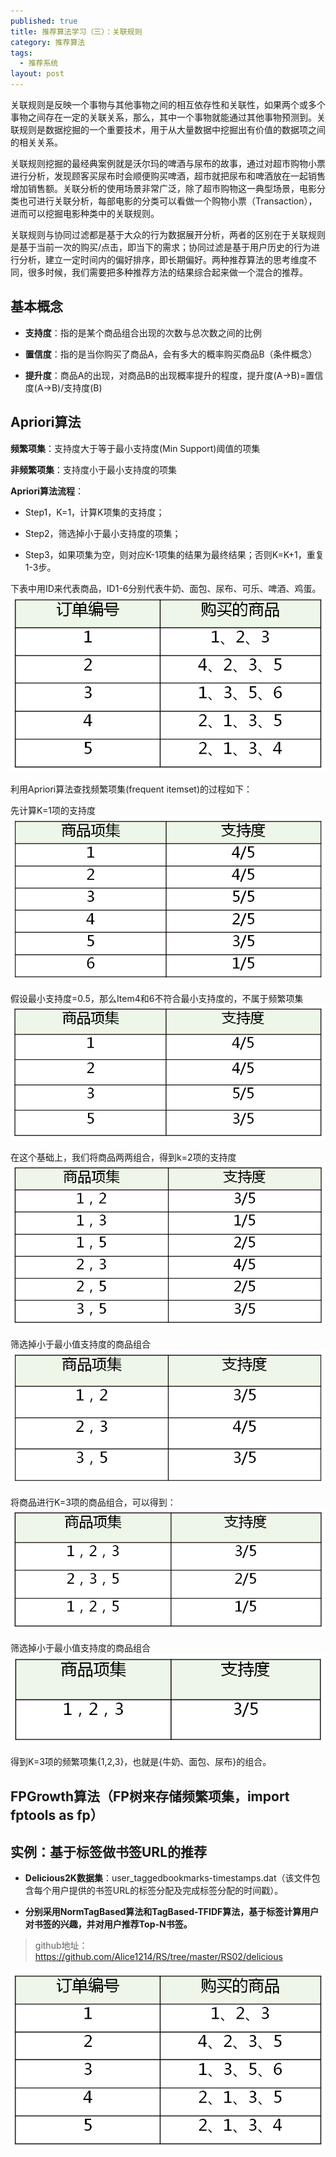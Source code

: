 ```yaml
---
published: true
title: 推荐算法学习（三）：关联规则
category: 推荐算法
tags: 
  - 推荐系统
layout: post
---
```


关联规则是反映一个事物与其他事物之间的相互依存性和关联性，如果两个或多个事物之间存在一定的关联关系，那么，其中一个事物就能通过其他事物预测到。关联规则是数据挖掘的一个重要技术，用于从大量数据中挖掘出有价值的数据项之间的相关关系。

关联规则挖掘的最经典案例就是沃尔玛的啤酒与尿布的故事，通过对超市购物小票进行分析，发现顾客买尿布时会顺便购买啤酒，超市就把尿布和啤酒放在一起销售增加销售额。关联分析的使用场景非常广泛，除了超市购物这一典型场景，电影分类也可进行关联分析，每部电影的分类可以看做一个购物小票（Transaction），进而可以挖掘电影种类中的关联规则。

关联规则与协同过滤都是基于大众的行为数据展开分析，两者的区别在于关联规则是基于当前一次的购买/点击，即当下的需求；协同过滤是基于用户历史的行为进行分析，建立一定时间内的偏好排序，即长期偏好。两种推荐算法的思考维度不同，很多时候，我们需要把多种推荐方法的结果综合起来做一个混合的推荐。 



## 基本概念

* **支持度**：指的是某个商品组合出现的次数与总次数之间的比例

* **置信度**：指的是当你购买了商品A，会有多大的概率购买商品B（条件概念）

* **提升度**：商品A的出现，对商品B的出现概率提升的程度，提升度(A→B)=置信度(A→B)/支持度(B)

## Apriori算法

**频繁项集**：支持度大于等于最小支持度(Min Support)阈值的项集

**非频繁项集**：支持度小于最小支持度的项集

**Apriori算法流程**：

* Step1，K=1，计算K项集的支持度；

* Step2，筛选掉小于最小支持度的项集；

* Step3，如果项集为空，则对应K-1项集的结果为最终结果；否则K=K+1，重复1-3步。


下表中用ID来代表商品，ID1-6分别代表牛奶、面包、尿布、可乐、啤酒、鸡蛋。![0](https://raw.githubusercontent.com/Alice1214/alice1214.github.io/master/_posts/image/推荐算法（三）/0.png)

利用Apriori算法查找频繁项集(frequent itemset)的过程如下：

先计算K=1项的支持度![1](https://raw.githubusercontent.com/Alice1214/alice1214.github.io/master/_posts/image/推荐算法（三）/1.png)

假设最小支持度=0.5，那么Item4和6不符合最小支持度的，不属于频繁项集![2](https://raw.githubusercontent.com/Alice1214/alice1214.github.io/master/_posts/image/推荐算法（三）/2.png)

在这个基础上，我们将商品两两组合，得到k=2项的支持度![3](https://raw.githubusercontent.com/Alice1214/alice1214.github.io/master/_posts/image/推荐算法（三）/3.png)

筛选掉小于最小值支持度的商品组合![4](https://raw.githubusercontent.com/Alice1214/alice1214.github.io/master/_posts/image/推荐算法（三）/4.png)

将商品进行K=3项的商品组合，可以得到：![5](https://raw.githubusercontent.com/Alice1214/alice1214.github.io/master/_posts/image/推荐算法（三）/5.png)

筛选掉小于最小值支持度的商品组合![6](https://raw.githubusercontent.com/Alice1214/alice1214.github.io/master/_posts/image/推荐算法（三）/6.png)

得到K=3项的频繁项集{1,2,3}，也就是{牛奶、面包、尿布}的组合。

## FPGrowth算法（FP树来存储频繁项集，import fptools as fp）





## 实例：基于标签做书签URL的推荐

* **Delicious2K数据集**：user_taggedbookmarks-timestamps.dat（该文件包含每个用户提供的书签URL的标签分配及完成标签分配的时间戳）。

* **分别采用NormTagBased算法和TagBased-TFIDF算法，基于标签计算用户对书签的兴趣，并对用户推荐Top-N书签。**

>github地址：<https://github.com/Alice1214/RS/tree/master/RS02/delicious>

![0](https://raw.githubusercontent.com/Alice1214/alice1214.github.io/master/_posts/image/推荐算法（三）/0.png)
